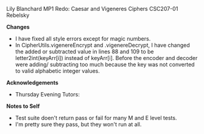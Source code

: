 Lily Blanchard
MP1 Redo: Caesar and Vigeneres Ciphers
CSC207-01 Rebelsky

**Changes**
* I have fixed all style errors except for magic numbers.
* In CipherUtils.vigenereEncrypt and .vigenereDecrypt, I have 
   changed the added or subtracted value in lines 88 and 109
   to be letter2int(keyArr[i]) instead of keyArr[i]. 
   Before the encoder and decoder were adding/ subtracting
   too much because the key was not converted to valid 
   alphabetic integer values.

**Acknowledgements**
* Thursday Evening Tutors: 

**Notes to Self** 
* Test suite doen't return pass or fail for many M and E level tests. 
* I'm pretty sure they pass, but they won't run at all.